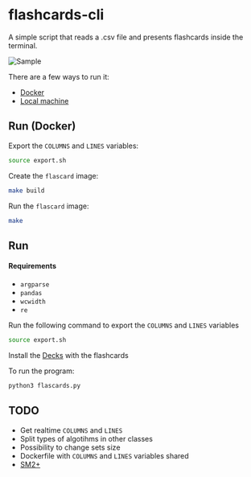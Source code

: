 # flashcards-cli

A simple script that reads a .csv file and presents flashcards inside the terminal.

![Sample](./assets/sample.gif)

There are a few ways to run it:

- [Docker](#run-\(docker\))
- [Local machine](#run)

## Run (Docker)

Export the `COLUMNS` and `LINES` variables:

```sh
source export.sh
```

Create the `flascard` image:

```sh
make build
```

Run the `flascard` image:

```sh
make
```

## Run

#### Requirements

- `argparse`
- `pandas`
- `wcwidth`
- `re`

Run the following command to export the `COLUMNS` and `LINES` variables

```sh
source export.sh
```

Install the [Decks](https://github.com/HTsuyoshi/jp-flash-decks) with the flashcards

To run the program:

```sh
python3 flascards.py
```

## TODO

- Get realtime `COLUMNS` and `LINES`
- Split types of algotihms in other classes
- Possibility to change sets size
- Dockerfile with `COLUMNS` and `LINES` variables shared
- [SM2+](http://www.blueraja.com/blog/477/a-better-spaced-repetition-learning-algorithm-sm2)
